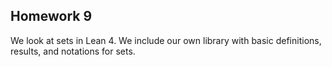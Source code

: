 ## Homework 9

We look at sets in Lean 4. We include our own library with basic definitions,
results, and notations for sets. 

